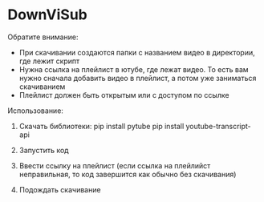 # DownViSub

Обратите внимание:
- При скачивании создаются папки с названием видео в директории, где лежит скрипт
- Нужна ссылка на плейлист в ютубе, где лежат видео. То есть вам нужно сначала добавить видео в плейлист, 
а потом уже заниматься скачиванием
- Плейлист должен быть открытым или с доступом по ссылке

Использование:
1) Скачать библиотеки:
	pip install pytube
	pip install youtube-transcript-api

2) Запустить код
3) Ввести ссылку на плейлист (если ссылка на плейлийст неправильная, то код завершится как обычно без скачивания)
4) Подождать скачивание

